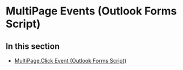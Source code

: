 
# MultiPage Events (Outlook Forms Script)

## In this section


-  [MultiPage.Click Event (Outlook Forms Script)](c303656d-1c91-1189-388c-7b103b83eb4a.md)
    
